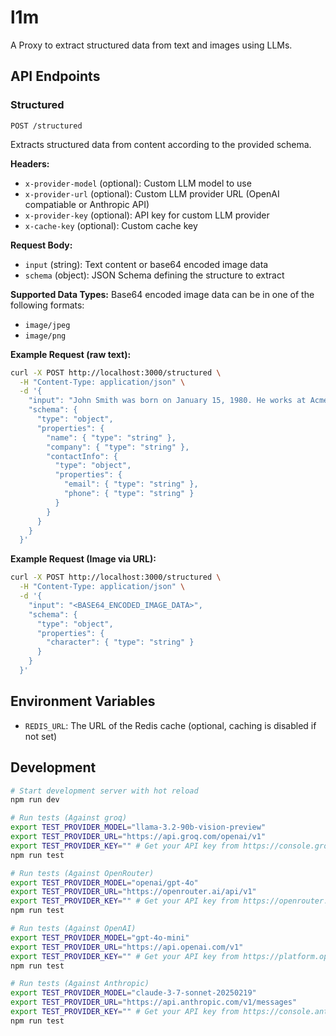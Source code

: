 # l1m

A Proxy to extract structured data from text and images using LLMs.

## API Endpoints

### Structured

```
POST /structured
```

Extracts structured data from content according to the provided schema.

**Headers:**

- `x-provider-model` (optional): Custom LLM model to use
- `x-provider-url` (optional): Custom LLM provider URL (OpenAI compatiable or Anthropic API)
- `x-provider-key` (optional): API key for custom LLM provider
- `x-cache-key` (optional): Custom cache key

**Request Body:**

- `input` (string): Text content or base64 encoded image data
- `schema` (object): JSON Schema defining the structure to extract

**Supported Data Types:**
Base64 encoded image data can be in one of the following formats:

- `image/jpeg`
- `image/png`

**Example Request (raw text):**

```bash
curl -X POST http://localhost:3000/structured \
  -H "Content-Type: application/json" \
  -d '{
    "input": "John Smith was born on January 15, 1980. He works at Acme Inc. as a Senior Engineer and can be reached at john.smith@example.com or by phone at (555) 123-4567.",
    "schema": {
      "type": "object",
      "properties": {
        "name": { "type": "string" },
        "company": { "type": "string" },
        "contactInfo": {
          "type": "object",
          "properties": {
            "email": { "type": "string" },
            "phone": { "type": "string" }
          }
        }
      }
    }
  }'
```

**Example Request (Image via URL):**

```bash
curl -X POST http://localhost:3000/structured \
  -H "Content-Type: application/json" \
  -d '{
    "input": "<BASE64_ENCODED_IMAGE_DATA>",
    "schema": {
      "type": "object",
      "properties": {
        "character": { "type": "string" }
      }
    }
  }'
```

## Environment Variables

- `REDIS_URL`: The URL of the Redis cache (optional, caching is disabled if not set)

## Development

```bash
# Start development server with hot reload
npm run dev

# Run tests (Against groq)
export TEST_PROVIDER_MODEL="llama-3.2-90b-vision-preview"
export TEST_PROVIDER_URL="https://api.groq.com/openai/v1"
export TEST_PROVIDER_KEY="" # Get your API key from https://console.groq.com/
npm run test

# Run tests (Against OpenRouter)
export TEST_PROVIDER_MODEL="openai/gpt-4o"
export TEST_PROVIDER_URL="https://openrouter.ai/api/v1"
export TEST_PROVIDER_KEY="" # Get your API key from https://openrouter.ai
npm run test

# Run tests (Against OpenAI)
export TEST_PROVIDER_MODEL="gpt-4o-mini"
export TEST_PROVIDER_URL="https://api.openai.com/v1"
export TEST_PROVIDER_KEY="" # Get your API key from https://platform.openai.com
npm run test

# Run tests (Against Anthropic)
export TEST_PROVIDER_MODEL="claude-3-7-sonnet-20250219"
export TEST_PROVIDER_URL="https://api.anthropic.com/v1/messages"
export TEST_PROVIDER_KEY="" # Get your API key from https://console.anthropic.com
npm run test
```
